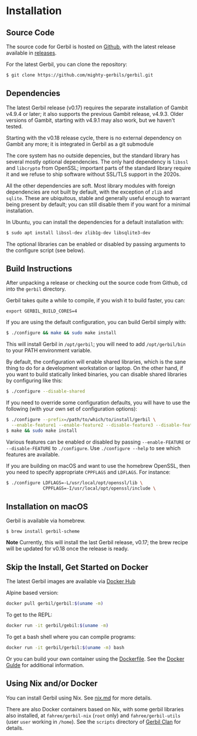 # Installation

## Source Code
The source code for Gerbil is hosted on [Github](https://github.com/mighty-gerbils/gerbil),
with the latest release available in [releases](https://github.com/mighty-gerbils/gerbil/releases).

For the latest Gerbil, you can clone the repository:
```bash
$ git clone https://github.com/mighty-gerbils/gerbil.git
```

## Dependencies

The latest Gerbil release (v0.17) requires the separate installation of Gambit v4.9.4
or later; it also supports the previous Gambit release, v4.9.3.
Older versions of Gambit, starting with v4.9.1 may also work, but we haven't tested.

Starting with the v0.18 release cycle, there is no external dependency on Gambit any more; it is integrated in Gerbil as a git submodule

The core system has no outside depencies, but the standard
library has several mostly optional dependencies. The only hard dependency
is `libssl` and `libcrypto` from OpenSSL; important parts of the standard
library require it and we refuse to ship software without SSL/TLS support
in the 2020s.

All the other dependencies are soft.  Most library modules with
foreign dependencies are not built by default, with the exception of
`zlib` and `sqlite`. These are ubiquitous, stable and generally useful
enough to warrant being present by default; you can still disable them
if you want for a minimal installation.

In Ubuntu, you can install the dependencies for a default installation with:

```bash
$ sudo apt install libssl-dev zlib1g-dev libsqlite3-dev
```

The optional libraries can be enabled or disabled by passing arguments
to the configure script (see below).


## Build Instructions
After unpacking a release or checking out the source code from Github,
cd into the `gerbil` directory.

Gerbil takes quite a while to compile, if you wish it to build faster, you can:
```
export GERBIL_BUILD_CORES=4
```

If you are using the default configuration, you can build Gerbil simply with:
```bash
$ ./configure && make && sudo make install
```

This will install Gerbil in `/opt/gerbil`; you will need to add
`/opt/gerbil/bin` to your PATH environment variable.

By default, the configuration will enable shared libraries, which is the sane thing to do for a development workstation or laptop. On the other hand, if you want to build statically linked binaries, you can disable shared libraries by configuring like this:
```bash
$ ./configure --disable-shared
```

If you need to override some configuration defaults,
you will have to use the following (with your own set of configuration options):
```bash
$ ./configure --prefix=/path/to/which/to/install/gerbil \
  --enable-feature1 --enable-feature2 --disable-feature3 --disable-feature4 --enable-feature5
$ make && sudo make install
```

Various features can be enabled or disabled by passing `--enable-FEATURE` or
`--disable-FEATURE` to `./configure`.  Use `./configure --help` to see which
features are available.

If you are building on macOS and want to use the homebrew OpenSSL,
then you need to specify appropriate `CPPFLAGS` and `LDFLAGS`.
For instance:
```bash
$ ./configure LDFLAGS=-L/usr/local/opt/openssl/lib \
              CPPFLAGS=-I/usr/local/opt/openssl/include \
```

## Installation on macOS
Gerbil is available via homebrew.
```
$ brew install gerbil-scheme
```

**Note** Currently, this will install the last Gerbil release, v0.17;
the brew recipe will be updated for v0.18 once the release is ready.

## Skip the Install, Get Started on Docker

The latest Gerbil images are available via [Docker Hub](https://hub.docker.com/u/gerbil)

Alpine based version:
```bash
docker pull gerbil/gerbil:$(uname -m)
```

To get to the REPL:
```bash
docker run -it gerbil/gebil:$(uname -m)
```

To get a bash shell where you can compile programs:
```bash
docker run -it gerbil/gerbil:$(uname -m) bash
```

Or you can build your own container using the [Dockerfile](https://github.com/mighty-gerbils/gerbil/blob/master/docker/Dockerfile).
See the [Docker Gulde](docker.md) for additional information.

## Using Nix and/or Docker

You can install Gerbil using Nix. See [nix.md](nix.md) for more details.

There are also Docker containers based on Nix, with some gerbil libraries also installed,
at `fahree/gerbil-nix` (`root` only) and `fahree/gerbil-utils` (user `user` working in `/home`).
See the `scripts` directory of [Gerbil Clan](https://github.com/fare/gerbil-utils) for details.
